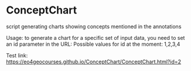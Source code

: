 # ConceptChart
script generating charts showing concepts mentioned in the annotations

Usage: to generate a chart for a specific set of input data, you need to set an id parameter in the URL: 
Possible values for id at the moment: 1,2,3,4

Test link: https://eo4geocourses.github.io/ConceptChart/ConceptChart.html?id=2 

